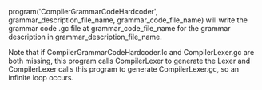 program('CompilerGrammarCodeHardcoder', grammar_description_file_name, grammar_code_file_name) will write the grammar code .gc file at grammar_code_file_name for the grammar description in grammar_description_file_name.

Note that if CompilerGrammarCodeHardcoder.lc and CompilerLexer.gc are both missing, this program calls CompilerLexer to generate the Lexer and CompilerLexer calls this program to generate CompilerLexer.gc, so an infinite loop occurs.